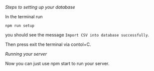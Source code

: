 *Steps to setting up your database*

In the terminal run 
```
npm run setup
```
you should see the message `Import CSV into database successfully`.

Then press exit the terminal via contol+C.

*Running your server*

Now you can just use npm start to run your server. 
